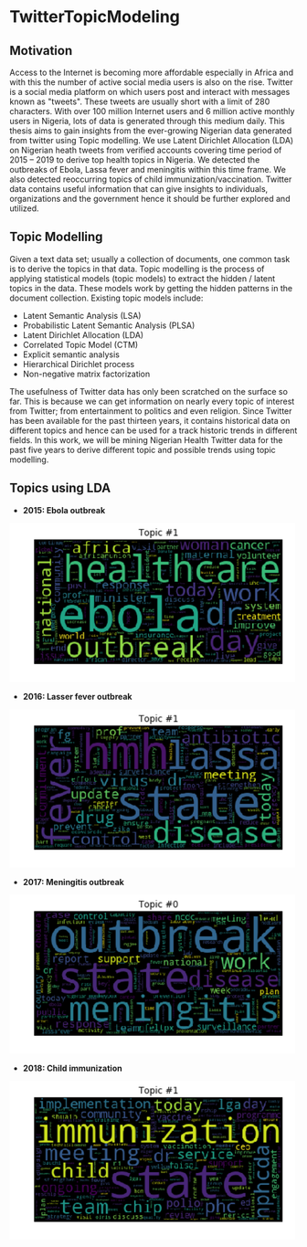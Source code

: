 # TwitterTopicModeling

## Motivation
Access to the Internet is becoming more affordable especially in Africa and with this the
number of active social media users is also on the rise. Twitter is a social media platform
on which users post and interact with messages known as "tweets". These tweets are
usually short with a limit of 280 characters. With over 100 million Internet users and 6
million active monthly users in Nigeria, lots of data is generated through this medium
daily. This thesis aims to gain insights from the ever-growing Nigerian data generated
from twitter using Topic modelling. We use Latent Dirichlet Allocation (LDA) on Nigerian
heath tweets from verified accounts covering time period of 2015 – 2019 to derive top
health topics in Nigeria. We detected the outbreaks of Ebola, Lassa fever and meningitis
within this time frame. We also detected reoccurring topics of child
immunization/vaccination. Twitter data contains useful information that can give insights
to individuals, organizations and the government hence it should be further explored and
utilized.

## Topic Modelling
Given a text data set; usually a collection of documents, one common task is to derive
the topics in that data. Topic modelling is the process of applying statistical models
(topic models) to extract the hidden / latent topics in the data. These models work by
getting the hidden patterns in the document collection. Existing topic models include:
* Latent Semantic Analysis (LSA)
* Probabilistic Latent Semantic Analysis (PLSA)
* Latent Dirichlet Allocation (LDA)
* Correlated Topic Model (CTM)
* Explicit semantic analysis
* Hierarchical Dirichlet process
* Non-negative matrix factorization

The usefulness of Twitter data has only been scratched on the surface so far. This is
because we can get information on nearly every topic of interest from Twitter; from
entertainment to politics and even religion.
Since Twitter has been available for the past thirteen years, it contains historical data on
different topics and hence can be used for a track historic trends in different fields.
In this work, we will be mining Nigerian Health Twitter data for the past five years to
derive different topic and possible trends using topic modelling.

## Topics using LDA
* **2015: Ebola outbreak**
<img src="images/2015twittertopic.png" style="width:500px">

* **2016: Lasser fever outbreak**
<img src="images/2016twittertopic.png" style="width:500px">

* **2017: Meningitis outbreak**
<img src="images/2017twittertopic.png" style="width:500px">

* **2018: Child immunization**
<img src="images/2018twittertopic.png" style="width:500px">
